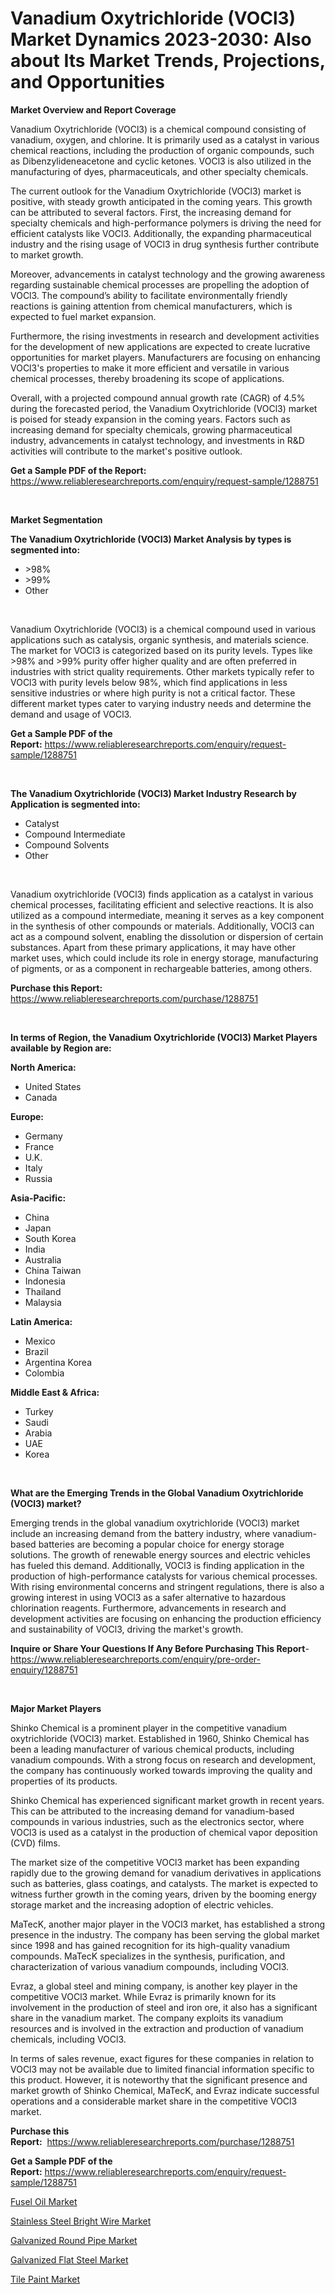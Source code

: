 <p><h1>Vanadium Oxytrichloride (VOCl3) Market Dynamics 2023-2030: Also about Its Market Trends, Projections, and Opportunities</h1></p><p><strong>Market Overview and Report Coverage</strong></p>
<p><p>Vanadium Oxytrichloride (VOCl3) is a chemical compound consisting of vanadium, oxygen, and chlorine. It is primarily used as a catalyst in various chemical reactions, including the production of organic compounds, such as Dibenzylideneacetone and cyclic ketones. VOCl3 is also utilized in the manufacturing of dyes, pharmaceuticals, and other specialty chemicals.</p><p>The current outlook for the Vanadium Oxytrichloride (VOCl3) market is positive, with steady growth anticipated in the coming years. This growth can be attributed to several factors. First, the increasing demand for specialty chemicals and high-performance polymers is driving the need for efficient catalysts like VOCl3. Additionally, the expanding pharmaceutical industry and the rising usage of VOCl3 in drug synthesis further contribute to market growth.</p><p>Moreover, advancements in catalyst technology and the growing awareness regarding sustainable chemical processes are propelling the adoption of VOCl3. The compound’s ability to facilitate environmentally friendly reactions is gaining attention from chemical manufacturers, which is expected to fuel market expansion.</p><p>Furthermore, the rising investments in research and development activities for the development of new applications are expected to create lucrative opportunities for market players. Manufacturers are focusing on enhancing VOCl3's properties to make it more efficient and versatile in various chemical processes, thereby broadening its scope of applications.</p><p>Overall, with a projected compound annual growth rate (CAGR) of 4.5% during the forecasted period, the Vanadium Oxytrichloride (VOCl3) market is poised for steady expansion in the coming years. Factors such as increasing demand for specialty chemicals, growing pharmaceutical industry, advancements in catalyst technology, and investments in R&D activities will contribute to the market's positive outlook.</p></p>
<p><strong>Get a Sample PDF of the Report:</strong> <a href="https://www.reliableresearchreports.com/enquiry/request-sample/1288751">https://www.reliableresearchreports.com/enquiry/request-sample/1288751</a></p>
<p>&nbsp;</p>
<p><strong>Market Segmentation</strong></p>
<p><strong>The Vanadium Oxytrichloride (VOCl3) Market Analysis by types is segmented into:</strong></p>
<p><ul><li>>98%</li><li>>99%</li><li>Other</li></ul></p>
<p>&nbsp;</p>
<p><p>Vanadium Oxytrichloride (VOCl3) is a chemical compound used in various applications such as catalysis, organic synthesis, and materials science. The market for VOCl3 is categorized based on its purity levels. Types like >98% and >99% purity offer higher quality and are often preferred in industries with strict quality requirements. Other markets typically refer to VOCl3 with purity levels below 98%, which find applications in less sensitive industries or where high purity is not a critical factor. These different market types cater to varying industry needs and determine the demand and usage of VOCl3.</p></p>
<p><strong>Get a Sample PDF of the Report:</strong>&nbsp;<a href="https://www.reliableresearchreports.com/enquiry/request-sample/1288751">https://www.reliableresearchreports.com/enquiry/request-sample/1288751</a></p>
<p>&nbsp;</p>
<p><strong>The Vanadium Oxytrichloride (VOCl3) Market Industry Research by Application is segmented into:</strong></p>
<p><ul><li>Catalyst</li><li>Compound Intermediate</li><li>Compound Solvents</li><li>Other</li></ul></p>
<p>&nbsp;</p>
<p><p>Vanadium oxytrichloride (VOCl3) finds application as a catalyst in various chemical processes, facilitating efficient and selective reactions. It is also utilized as a compound intermediate, meaning it serves as a key component in the synthesis of other compounds or materials. Additionally, VOCl3 can act as a compound solvent, enabling the dissolution or dispersion of certain substances. Apart from these primary applications, it may have other market uses, which could include its role in energy storage, manufacturing of pigments, or as a component in rechargeable batteries, among others.</p></p>
<p><strong>Purchase this Report:</strong>&nbsp; <a href="https://www.reliableresearchreports.com/purchase/1288751">https://www.reliableresearchreports.com/purchase/1288751</a></p>
<p>&nbsp;</p>
<p><strong>In terms of Region, the Vanadium Oxytrichloride (VOCl3) Market Players available by Region are:</strong></p>
<p>
    <p> <strong> North America: </strong>
        <ul>
            <li>United States</li>
            <li>Canada</li>
        </ul>
        </p> 
    <p> <strong> Europe: </strong>
        <ul>
            <li>Germany</li>
            <li>France</li>
            <li>U.K.</li>
            <li>Italy</li>
            <li>Russia</li>
        </ul>
        </p> 
    <p> <strong> Asia-Pacific: </strong>
        <ul>
            <li>China</li>
            <li>Japan</li>
            <li>South Korea</li>
            <li>India</li>
            <li>Australia</li>
            <li>China Taiwan</li>
            <li>Indonesia</li>
            <li>Thailand</li>
            <li>Malaysia</li>
        </ul>
        </p> 
    <p> <strong> Latin America: </strong>
        <ul>
            <li>Mexico</li>
            <li>Brazil</li>
            <li>Argentina Korea</li>
            <li>Colombia</li>
        </ul>
        </p> 
    <p> <strong> Middle East & Africa: </strong>
        <ul>
            <li>Turkey</li>
            <li>Saudi</li>
            <li>Arabia</li>
            <li>UAE</li>
            <li>Korea</li>
        </ul>
    </p>
    </p>
<p>&nbsp;</p>
<p><strong>What are the Emerging Trends in the Global Vanadium Oxytrichloride (VOCl3) market?</strong></p>
<p><p>Emerging trends in the global vanadium oxytrichloride (VOCl3) market include an increasing demand from the battery industry, where vanadium-based batteries are becoming a popular choice for energy storage solutions. The growth of renewable energy sources and electric vehicles has fueled this demand. Additionally, VOCl3 is finding application in the production of high-performance catalysts for various chemical processes. With rising environmental concerns and stringent regulations, there is also a growing interest in using VOCl3 as a safer alternative to hazardous chlorination reagents. Furthermore, advancements in research and development activities are focusing on enhancing the production efficiency and sustainability of VOCl3, driving the market's growth.</p></p>
<p><strong>Inquire or Share Your Questions If Any Before Purchasing This Report</strong>- <a href="https://www.reliableresearchreports.com/enquiry/pre-order-enquiry/1288751">https://www.reliableresearchreports.com/enquiry/pre-order-enquiry/1288751</a></p>
<p>&nbsp;</p>
<p><strong>Major Market Players</strong></p>
<p><p>Shinko Chemical is a prominent player in the competitive vanadium oxytrichloride (VOCl3) market. Established in 1960, Shinko Chemical has been a leading manufacturer of various chemical products, including vanadium compounds. With a strong focus on research and development, the company has continuously worked towards improving the quality and properties of its products.</p><p>Shinko Chemical has experienced significant market growth in recent years. This can be attributed to the increasing demand for vanadium-based compounds in various industries, such as the electronics sector, where VOCl3 is used as a catalyst in the production of chemical vapor deposition (CVD) films.</p><p>The market size of the competitive VOCl3 market has been expanding rapidly due to the growing demand for vanadium derivatives in applications such as batteries, glass coatings, and catalysts. The market is expected to witness further growth in the coming years, driven by the booming energy storage market and the increasing adoption of electric vehicles.</p><p>MaTecK, another major player in the VOCl3 market, has established a strong presence in the industry. The company has been serving the global market since 1998 and has gained recognition for its high-quality vanadium compounds. MaTecK specializes in the synthesis, purification, and characterization of various vanadium compounds, including VOCl3.</p><p>Evraz, a global steel and mining company, is another key player in the competitive VOCl3 market. While Evraz is primarily known for its involvement in the production of steel and iron ore, it also has a significant share in the vanadium market. The company exploits its vanadium resources and is involved in the extraction and production of vanadium chemicals, including VOCl3.</p><p>In terms of sales revenue, exact figures for these companies in relation to VOCl3 may not be available due to limited financial information specific to this product. However, it is noteworthy that the significant presence and market growth of Shinko Chemical, MaTecK, and Evraz indicate successful operations and a considerable market share in the competitive VOCl3 market.</p></p>
<p><strong>Purchase this Report:</strong>&nbsp;&nbsp;<a href="https://www.reliableresearchreports.com/purchase/1288751">https://www.reliableresearchreports.com/purchase/1288751</a></p>
<p></p>
<p><strong>Get a Sample PDF of the Report:</strong>&nbsp;<a href="https://www.reliableresearchreports.com/enquiry/request-sample/1288751">https://www.reliableresearchreports.com/enquiry/request-sample/1288751</a></p>
<p><p><a href="https://medium.com/@marcellakin2023/fusel-oil-market-report-reveals-the-latest-trends-and-growth-opportunities-of-this-market-dc4dd022fdcb">Fusel Oil Market</a></p><p><a href="https://medium.com/@austynlemke1988/stainless-steel-bright-wire-market-analysis-and-sze-forecasted-for-period-from-2023-to-2030-1e7a93fa94a6">Stainless Steel Bright Wire Market</a></p><p><a href="https://medium.com/@mariliehowe/galvanized-round-pipe-market-exploring-market-share-market-trends-and-future-growth-15c836b2bd2d">Galvanized Round Pipe Market</a></p><p><a href="https://medium.com/@caligoldner/galvanized-flat-steel-market-size-cagr-trends-2024-2030-fa4b337bf014">Galvanized Flat Steel Market</a></p><p><a href="https://medium.com/@dessiefadel/tile-paint-market-the-key-to-successful-business-strategy-forecast-till-2030-fca15d663afd">Tile Paint Market</a></p></p>